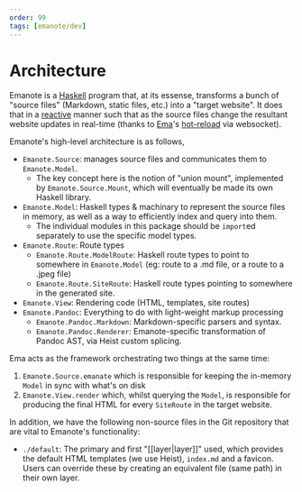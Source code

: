 ```yaml
---
order: 99
tags: [emanote/dev]
---
```


# Architecture

Emanote is a [Haskell](https://srid.ca/haskell) program that, at its essense, transforms a bunch of "source files" (Markdown, static files, etc.) into a "target website". It does that in a [reactive](https://en.wikipedia.org/wiki/Reactive_programming) manner such that as the source files change the resultant website updates in real-time (thanks to [Ema](https://ema.srid.ca/)'s [hot-reload](https://ema.srid.ca/topics/hot-reload) via websocket). 

Emanote's high-level architecture is as follows,

- `Emanote.Source`: manages source files and communicates them to `Emanote.Model`.
  - The key concept here is the notion of "union mount", implemented by `Emanote.Source.Mount`, which will eventually be made its own Haskell library.
- `Emanote.Model`: Haskell types & machinary to represent the source files in memory, as well as a way to efficiently index and query into them.
  - The individual modules in this package should be `import`ed separately to use the specific model types.
- `Emanote.Route`: Route types
  - `Emanote.Route.ModelRoute`: Haskell route types to point to somewhere in `Emanote.Model` (eg: route to a .md file, or a route to a .jpeg file)
  - `Emanote.Route.SiteRoute`: Haskell route types pointing to somewhere in the generated site.
- `Emanote.View`: Rendering code (HTML, templates, site routes)
- `Emanote.Pandoc`: Everything to do with light-weight markup processing
  - `Emanote.Pandoc.Markdown`: Markdown-specific parsers and syntax.
  - `Emanote.Pandoc.Renderer`: Emanote-specific transformation of Pandoc AST, via Heist custom splicing.

Ema acts as the framework orchestrating two things at the same time: 

1. `Emanote.Source.emanate` which is responsible for keeping the in-memory `Model` in sync with what's on disk
1. `Emanote.View.render` which, whilst querying the `Model`, is responsible for producing the final HTML for every `SiteRoute` in the target website.

In addition, we have the following non-source files in the Git repository that are vital to Emanote's functionality:

- `./default`: The primary and first "[[layer|layer]]" used, which provides the default HTML templates (we use Heist), `index.md` and a favicon. Users can override these by creating an equivalent file (same path) in their own layer.
